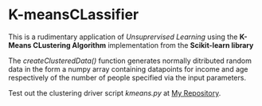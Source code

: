 # K-meansCLassifier

This is a rudimentary application of _Unsuprervised Learning_ using the **K-Means CLustering Algorithm** implementation
from the **Scikit-learn library**

The _createClusteredData()_ function generates normally ditributed random data in the form a numpy array containing datapoints
for income and age respectively of the number of people specified via the input parameters.

Test out the clustering driver script _kmeans.py_ at [My Repository](www.github.com/MukundKal/K-meansCLassifier).
